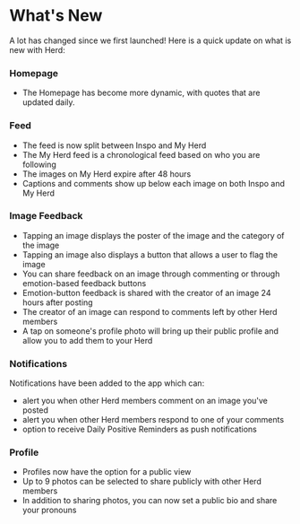 # What's New

A lot has changed since we first launched! Here is a quick update on what is new with Herd:

### Homepage
 - The Homepage has become more dynamic, with quotes that are updated daily.
### Feed
 - The feed is now split between Inspo and My Herd
 - The My Herd feed is a chronological feed based on who you are following
 - The images on My Herd expire after 48 hours
 - Captions and comments show up below each image on both Inspo and My Herd
### Image Feedback
 - Tapping an image displays the poster of the image and the category of the image
 - Tapping an image also displays a button that allows a user to flag the image
 - You can share feedback on an image through commenting or through emotion-based feedback buttons
 - Emotion-button feedback is shared with the creator of an image 24 hours after posting
 - The creator of an image can respond to comments left by other Herd members
 - A tap on someone's profile photo will bring up their public profile and allow you to add them to your Herd
### Notifications
 Notifications have been added to the app which can:
 - alert you when other Herd members comment on an image you've posted
 - alert you when other Herd members respond to one of your comments
 - option to receive Daily Positive Reminders as push notifications
### Profile
 - Profiles now have the option for a public view
 - Up to 9 photos can be selected to share publicly with other Herd members
 - In addition to sharing photos, you can now set a public bio and share your pronouns

